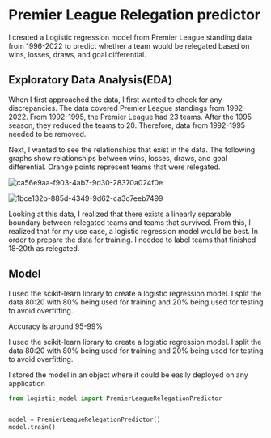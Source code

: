 
# Premier League Relegation predictor

I created a Logistic regression model from Premier League standing data from 1996-2022 to predict whether a team would be relegated based on wins, losses, draws, and goal differential.



## Exploratory Data Analysis(EDA)

When I first approached the data, I first wanted to check for any discrepancies. The data covered Premier League standings from 1992-2022. From 1992-1995, the Premier League had 23 teams. After the 1995 season, they reduced the teams to 20. Therefore, data from 1992-1995 needed to be removed.


Next, I wanted to see the relationships that exist in the data. The following graphs show relationships between wins, losses, draws, and goal differential. Orange points represent teams that were relegated.


![ca56e9aa-f903-4ab7-9d30-28370a024f0e](https://github.com/AnshulProjects/Premier_League_Relegation_Predictor/assets/142608527/6d3a4c1a-c48d-437b-970d-ed4d1839f689)

![1bce132b-885d-4349-9d62-ca3c7eeb7499](https://github.com/AnshulProjects/Premier_League_Relegation_Predictor/assets/142608527/63d1fb78-e317-46d6-9525-931d8312b019)



Looking at this data, I realized that there exists a linearly separable boundary between relegated teams and teams that survived. From this, I realized that for my use case, a logistic regression model would be best. In order to prepare the data for training. I needed to label teams that finished 18-20th as relegated.

## Model

I used the scikit-learn library to create a logistic regression model. I split the data 80:20 with 80% being used for training and 20% being used for testing to avoid overfitting.

Accuracy is around 95-99%

I used the scikit-learn library to create a logistic regression model. I split the data 80:20 with 80% being used for training and 20% being used for testing to avoid overfitting.


I stored the model in an object where it could be easily deployed on any application

```python
from logistic_model import PremierLeagueRelegationPredictor


model = PremierLeagueRelegationPredictor()
model.train()

```

